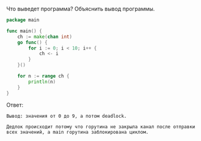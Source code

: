 Что выведет программа? Объяснить вывод программы.

```go
package main

func main() {
	ch := make(chan int)
	go func() {
		for i := 0; i < 10; i++ {
			ch <- i
		}
	}()

	for n := range ch {
		println(n)
	}
}
```

Ответ:
```
Вывод: значения от 0 до 9, а потом deadlock.

Дедлок происходит потому что горутина не закрыла канал после отправки всех значений, а main горутина заблокирована циклом.

```